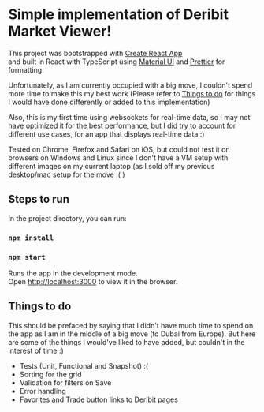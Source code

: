 # Simple implementation of Deribit Market Viewer!

This project was bootstrapped with [Create React App](https://github.com/facebook/create-react-app)\
and built in React with TypeScript using [Material UI](https://mui.com/material-ui/) and [Prettier](https://prettier.io/) for formatting.

Unfortunately, as I am currently occupied with a big move, I couldn't spend more time to make this my best work (Please refer to [Things to do](https://github.com/urstruly/market-viewer/edit/main/README.md#things-to-do) for things I would have done differently or added to this implementation)

Also, this is my first time using websockets for real-time data, so I may not have optimized it for the best performance, but I did try to account for different use cases, for an app that displays real-time data :)

Tested on Chrome, Firefox and Safari on iOS, but could not test it on browsers on Windows and Linux since I don't have a VM setup with different images on my current laptop (as I sold off my previous desktop/mac setup for the move :( )

## Steps to run

In the project directory, you can run:

### `npm install`
### `npm start`

Runs the app in the development mode.\
Open [http://localhost:3000](http://localhost:3000) to view it in the browser.

## Things to do

This should be prefaced by saying that I didn't have much time to spend on the app as I am in the middle of a big move (to Dubai from Europe). But here are some of the things I would've liked to have added, but couldn't in the interest of time :)

* Tests (Unit, Functional and Snapshot) :(
* Sorting for the grid
* Validation for filters on Save
* Error handling
* Favorites and Trade button links to Deribit pages
